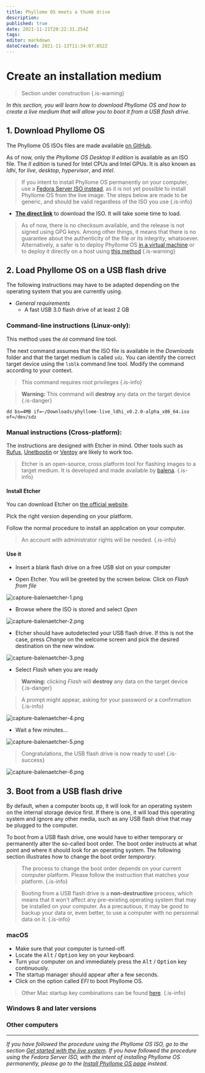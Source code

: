 ```yaml
---
title: Phyllome OS meets a thumb drive
description: 
published: true
date: 2021-11-21T20:22:31.254Z
tags: 
editor: markdown
dateCreated: 2021-11-13T11:34:07.852Z
---
```


# Create an installation medium

> Section under construction
{.is-warning}


*In this section, you will learn how to download Phyllome OS and how to create a live medium that will allow you to boot it from a USB flash drive.*

## 1. Download Phyllome OS 

The Phyllome OS ISOs files are made available [on GitHub](https://github.com/PhyllomeOS/phyllomeos/releases).

As of now, only the *Phyllome OS Desktop II edition* is available as an ISO file. The *II edition* is tuned for Intel CPUs and Intel GPUs. It is also known as *ldhi*, for *live*, *desktop*, *hypervisor*, and *intel*. 

> If you intent to install Phyllome OS permanently on your computer, use a [Fedora Server ISO instead](https://getfedora.org/en/server/), as it is not yet possible to install Phyllome OS from the live image. The steps below are made to be generic, and should be valid regardless of the ISO you use
{.is-info}

* [**The direct link**](https://github.com/PhyllomeOS/phyllomeos/releases/download/v.0.2.0-alpha/phyllome-live_ldhi_v0.2.0-alpha_x86_64.iso) to download the ISO. It will take some time to load. 

> As of now, there is no checksum available, and the release is not signed using GPG keys. Among other things, it means that there is no guarantee about the authenticity of the file or its integrity, whatsoever. Alternatively, a safer is to deploy Phyllome OS [in a virtual machine](https://github.com/PhyllomeOS/phyllomeos#how-to-hack-phyllome-os) or to deploy it directly on a host using [this method](/deploy/live)
{.is-warning}

## 2. Load Phyllome OS on a USB flash drive 

The following instructions may have to be adapted depending on the operating system that you are currently using.

* *General requirements*
    * A fast USB 3.0 flash drive of at least 2 GB

### Command-line instructions (Linux-only):

This method uses the `dd` command line tool.

The next command assumes that the ISO file is available in the *Downloads* folder and that the target medium is called `sdz`. You can identify the correct target device using the `lsblk` command line tool. Modify the command according to your context. 

> This command requires root privileges
{.is-info}

> **Warning:** This command will **destroy** any data on the target device
{.is-danger}

```
dd bs=4MB if=~/Downloads/phyllome-live_ldhi_v0.2.0-alpha_x86_64.iso of=/dev/sdz
```

### Manual instructions (Cross-platform):

The instructions are designed with Etcher in mind. Other tools such as [Rufus](https://rufus.ie/en/), [Unetbootin](https://unetbootin.github.io/) or [Ventoy](https://www.ventoy.net/en/index.html) are likely to work too.  

> Etcher is an open-source, cross platform tool for flashing images to a target medium. It is developed and made available by [balena](https://www.balena.io/). 
{.is-info}

#### Install Etcher

You can download Etcher on [the official website](https://www.balena.io/etcher/).

Pick the right version depending on your platform.

Follow the normal procedure to install an application on your computer.

> An account with administrator rights will be needed.
{.is-info}

#### Use it

* Insert a blank flash drive on a free USB slot on your computer

* Open Etcher. You will be greeted by the screen below. Click on *Flash from file*

![capture-balenaetcher-1.png](/balena-etcher/capture-balenaetcher-1.png)

* Browse where the ISO is stored and select *Open*

![capture-balenaetcher-2.png](/balena-etcher/capture-balenaetcher-2.png)

* Etcher should have autodetected your USB flash drive. If this is not the case, press *Change* on the welcome screen and pick the desired destination on the new window.

![capture-balenaetcher-3.png](/balena-etcher/capture-balenaetcher-3.png)

* Select *Flash* when you are ready

> **Warning:** clicking *Flash* will **destroy** any data on the target device
{.is-danger}

> A prompt might appear, asking for your password or a confirmation
{.is-info}

![capture-balenaetcher-4.png](/balena-etcher/capture-balenaetcher-4.png)

* Wait a few minutes...

![capture-balenaetcher-5.png](/balena-etcher/capture-balenaetcher-5.png)

> Congratulations, the USB flash drive is now ready to use!
{.is-success}

![capture-balenaetcher-6.png](/balena-etcher/capture-balenaetcher-6.png)

## 3. Boot from a USB flash drive

By default, when a computer boots up, it will look for an operating system on the internal storage device first. If there is one, it will load this operating system and ignore any other media, such as any USB flash drive that may be plugged to the computer.

To boot from a USB flash drive, one would have to either temporary or permanently alter the so-called boot order. The boot order instructs at what point and where it should look for an operating system. The following section illustrates how to change the boot order *temporary*.

> The process to change the boot order depends on your current computer platform. Please follow the instruction that matches your platform.
{.is-info}

> Booting from a USB flash drive is a **non-destructive** process, which means that it won't affect any pre-existing operating system that may be installed on your computer. As a precautious, it may be good to backup your data or, even better, to use a computer with no personnal data on it.
{.is-info}

### macOS

* Make sure that your computer is turned-off. 
* Locate the <kbd>Alt</kbd> / <kbd>Option</kbd> key on your keyboard.
* Turn your computer on and immediately press the <kbd>Alt</kbd> / <kbd>Option</kbd> key continuously.
* The startup manager should appear after a few seconds.
* Click on the option called *EFI* to boot Phyllome OS. 

> Other Mac startup key combinations can be found [here](https://support.apple.com/en-us/HT201255). 
{.is-info}

### Windows 8 and later versions

### Other computers





---

*If you have followed the procedure using the Phyllome OS ISO, go to the section [Get started with the live system](/getstarted/live).*
*If you have followed the procedure using the Fedora Server ISO, with the intent of installing Phyllome OS permanently, please go to the [Install Phyllome OS page](https://wiki.phyllo.me/deploy/install) instead.* 